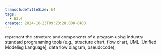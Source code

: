 ```yaml
---
transcludeTitleSize: h4
tags:
  - B2.4
created: 2024-10-23T09:23:28.000-0400
---
```

represent the structure and components of a program using industry-standard programming tools (e.g., structure chart, flow chart, UML \[Unified Modeling Language\], data flow diagram, pseudocode);